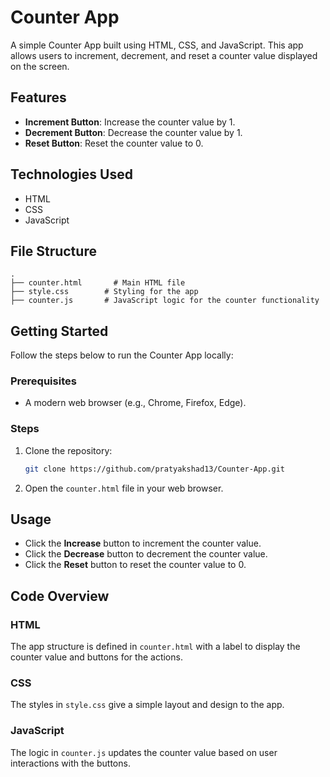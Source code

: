 # Counter App

A simple Counter App built using HTML, CSS, and JavaScript. This app allows users to increment, decrement, and reset a counter value displayed on the screen.

## Features

- **Increment Button**: Increase the counter value by 1.
- **Decrement Button**: Decrease the counter value by 1.
- **Reset Button**: Reset the counter value to 0.

## Technologies Used

- HTML
- CSS
- JavaScript

## File Structure

```
.
├── counter.html       # Main HTML file
├── style.css        # Styling for the app
├── counter.js       # JavaScript logic for the counter functionality
```

## Getting Started

Follow the steps below to run the Counter App locally:

### Prerequisites

- A modern web browser (e.g., Chrome, Firefox, Edge).

### Steps

1. Clone the repository:
   ```bash
   git clone https://github.com/pratyakshad13/Counter-App.git
   ```


2. Open the `counter.html` file in your web browser.

## Usage

- Click the **Increase** button to increment the counter value.
- Click the **Decrease** button to decrement the counter value.
- Click the **Reset** button to reset the counter value to 0.

## Code Overview

### HTML
The app structure is defined in `counter.html` with a label to display the counter value and buttons for the actions.

### CSS
The styles in `style.css` give a simple layout and design to the app.

### JavaScript
The logic in `counter.js` updates the counter value based on user interactions with the buttons.


